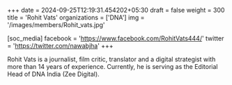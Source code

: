 +++
date = 2024-09-25T12:19:31.454202+05:30
draft = false
weight = 300
title = 'Rohit Vats'
organizations = ['DNA']
img = '/images/members/Rohit_vats.jpg'

[soc_media]
facebook = 'https://www.facebook.com/RohitVats444/'
twitter = 'https://twitter.com/nawabjha'
+++

Rohit Vats is a journalist, film critic, translator and a digital strategist with more than 14 years of experience. Currently, he is serving as the Editorial Head of DNA India (Zee Digital).
